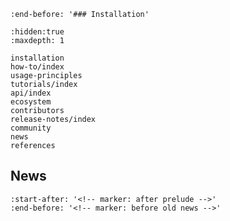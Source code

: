 ```{include} ../README.md
:end-before: '### Installation'
```

```{toctree}
:hidden:true
:maxdepth: 1

installation
how-to/index
usage-principles
tutorials/index
api/index
ecosystem
contributors
release-notes/index
community
news
references
```

## News

```{include} news.md
:start-after: '<!-- marker: after prelude -->'
:end-before: '<!-- marker: before old news -->'
```

[github]: https://github.com/jjuhyunkim/verkko-fillet